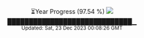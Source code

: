 <p align="center">
⏳Year Progress (97.54 %) <img src="https://file5s.ratemyserver.net/mobs/1062.gif"><br>
█████████████████████████████▁ <br>
<sub>Updated: Sat, 23 Dec 2023 00:08:26 GMT</sub>
</p>

